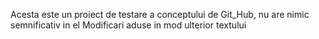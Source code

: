 Acesta este un proiect de testare a conceptului de Git_Hub, nu are nimic semnificativ in el
Modificari aduse in mod ulterior textului

